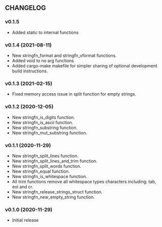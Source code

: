 ## CHANGELOG

### v0.1.5

* Added static to internal functions

### v0.1.4 (2021-08-11)

* New stringfn_format and stringfn_vformat functions.
* Added void to no arg functions
* Added cargo-make makefile for simpler sharing of optional development build instructions.

### v0.1.3 (2021-02-15)

* Fixed memory access issue in split function for empty strings.

### v0.1.2 (2020-12-05)

* New stringfn_is_digits function.
* New stringfn_is_ascii function.
* New stringfn_substring function.
* New stringfn_mut_substring function.

### v0.1.1 (2020-11-29)

* New stringfn_split_lines function.
* New stringfn_split_lines_and_trim function.
* New stringfn_split_words function.
* New stringfn_equal function.
* New stringfn_is_whitespace function.
* All trim functions remove all whitespace types characters including: tab, eol and cr.
* New stringfn_release_strings_struct function.
* New stringfn_new_empty_string function.

### v0.1.0 (2020-11-29)

* Initial release
